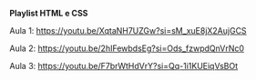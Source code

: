 **Playlist HTML e CSS**

Aula 1: https://youtu.be/XqtaNH7UZGw?si=sM_xuE8jX2AujGCS

Aula 2: https://youtu.be/2hIFewbdsEg?si=Ods_fzwpdQnVrNc0

Aula 3: https://youtu.be/F7brWtHdVrY?si=Qq-1i1KUEiqVsBOt
